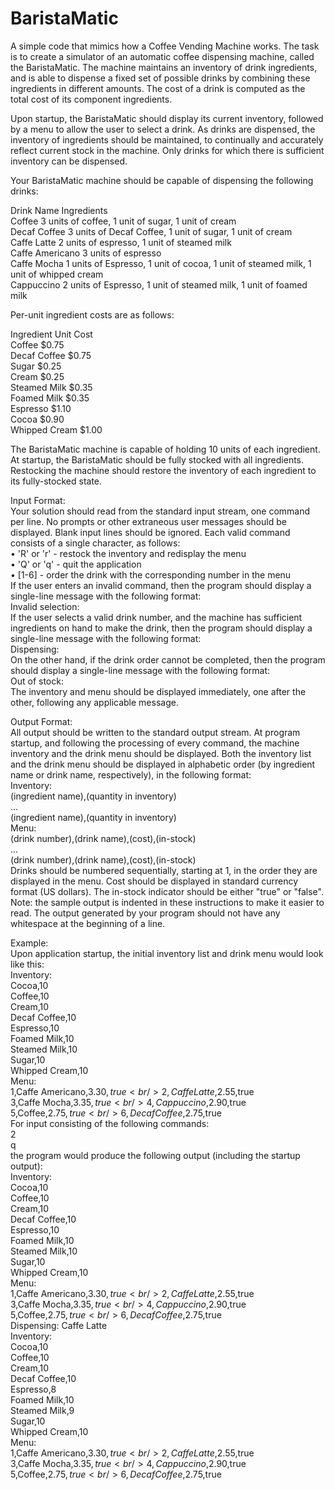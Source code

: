 # BaristaMatic
A simple code that mimics how a Coffee Vending Machine works.
The task is to create a simulator of an automatic coffee dispensing machine, called the BaristaMatic. The
machine maintains an inventory of drink ingredients, and is able to dispense a fixed set of possible drinks by
combining these ingredients in different amounts. The cost of a drink is computed as the total cost of its
component ingredients.

Upon startup, the BaristaMatic should display its current inventory, followed by a menu to allow the user to select
a drink. As drinks are dispensed, the inventory of ingredients should be maintained, to continually and accurately
reflect current stock in the machine. Only drinks for which there is sufficient inventory can be dispensed.

Your BaristaMatic machine should be capable of dispensing the following drinks: 

Drink Name Ingredients<br/>
Coffee 3 units of coffee, 1 unit of sugar, 1 unit of cream<br/>
Decaf Coffee 3 units of Decaf Coffee, 1 unit of sugar, 1 unit of cream<br/>
Caffe Latte 2 units of espresso, 1 unit of steamed milk<br/>
Caffe Americano 3 units of espresso<br/>
Caffe Mocha 1 units of Espresso, 1 unit of cocoa, 1 unit of steamed milk, 1 unit of whipped cream<br/>
Cappuccino 2 units of Espresso, 1 unit of steamed milk, 1 unit of foamed milk<br/>

Per-unit ingredient costs are as follows:

Ingredient Unit Cost<br/>
Coffee $0.75<br/>
Decaf Coffee $0.75<br/>
Sugar $0.25<br/>
Cream $0.25<br/>
Steamed Milk $0.35<br/>
Foamed Milk $0.35<br/>
Espresso $1.10<br/>
Cocoa $0.90<br/>
Whipped Cream $1.00<br/>

The BaristaMatic machine is capable of holding 10 units of each ingredient. At startup, the BaristaMatic should
be fully stocked with all ingredients. Restocking the machine should restore the inventory of each ingredient to
its fully-stocked state.

Input	Format: <br/>
Your solution should read from the standard input stream, one command per line. No prompts or other
extraneous user messages should be displayed. Blank input lines should be ignored.
Each valid command consists of a single character, as follows:<br/>
• 'R' or 'r' - restock the inventory and redisplay the menu<br/>
• 'Q' or 'q' - quit the application<br/>
• [1-6] - order the drink with the corresponding number in the menu<br/>
If the user enters an invalid command, then the program should display a single-line message with the following
format:<br/>
Invalid selection: <characters that were entered><br/>
If the user selects a valid drink number, and the machine has sufficient ingredients on hand to make the drink,
then the program should display a single-line message with the following format:<br/>
Dispensing: <drink name><br/>
On the other hand, if the drink order cannot be completed, then the program should display a single-line message
with the following format:<br/>
Out of stock: <drink name><br/>
The inventory and menu should be displayed immediately, one after the other, following any
applicable message.<br/>

Output	Format:<br/>
All output should be written to the standard output stream. At program startup, and following the processing of
every command, the machine inventory and the drink menu should be displayed. Both the inventory list and the
drink menu should be displayed in alphabetic order (by ingredient name or drink name, respectively), in the
following format:<br/>
Inventory:<br/>
(ingredient name),(quantity in inventory)<br/>
...<br/>
(ingredient name),(quantity in inventory)<br/>
Menu:<br/>
(drink number),(drink name),(cost),(in-stock)<br/>
...<br/>
(drink number),(drink name),(cost),(in-stock)<br/>
Drinks should be numbered sequentially, starting at 1, in the order they are displayed in the menu. Cost should be
displayed in standard currency format (US dollars). The in-stock indicator should be either "true" or "false".
Note: the sample output is indented in these instructions to make it easier to read. The output generated by your
program should not have any whitespace at the beginning of a line.

Example:<br/>
Upon application startup, the initial inventory list and drink menu would look like this:<br/>
Inventory:<br/>
Cocoa,10<br/>
Coffee,10<br/>
Cream,10<br/>
Decaf Coffee,10<br/>
Espresso,10<br/>
Foamed Milk,10<br/>
Steamed Milk,10<br/>
Sugar,10<br/>
Whipped Cream,10<br/>
Menu:<br/>
1,Caffe Americano,$3.30,true<br/>
2,Caffe Latte,$2.55,true<br/>
3,Caffe Mocha,$3.35,true<br/>
4,Cappuccino,$2.90,true<br/>
5,Coffee,$2.75,true<br/>
6,Decaf Coffee,$2.75,true<br/>
For input consisting of the following commands:<br/>
2<br/>
q<br/>
the program would produce the following output (including the startup output):<br/>
Inventory:<br/>
Cocoa,10<br/>
Coffee,10<br/>
Cream,10<br/>
Decaf Coffee,10<br/>
Espresso,10<br/>
Foamed Milk,10<br/>
Steamed Milk,10<br/>
Sugar,10<br/>
Whipped Cream,10<br/>
Menu:<br/>
1,Caffe Americano,$3.30,true<br/>
2,Caffe Latte,$2.55,true<br/>
3,Caffe Mocha,$3.35,true<br/>
4,Cappuccino,$2.90,true<br/>
5,Coffee,$2.75,true<br/>
6,Decaf Coffee,$2.75,true<br/>
Dispensing: Caffe Latte<br/>
Inventory:<br/>
Cocoa,10<br/>
Coffee,10<br/>
Cream,10<br/>
Decaf Coffee,10<br/>
Espresso,8<br/>
Foamed Milk,10<br/>
Steamed Milk,9<br/>
Sugar,10<br/>
Whipped Cream,10<br/>
Menu:<br/>
1,Caffe Americano,$3.30,true<br/>
2,Caffe Latte,$2.55,true<br/>
3,Caffe Mocha,$3.35,true<br/>
4,Cappuccino,$2.90,true<br/>
5,Coffee,$2.75,true<br/>
6,Decaf Coffee,$2.75,true<br/>
